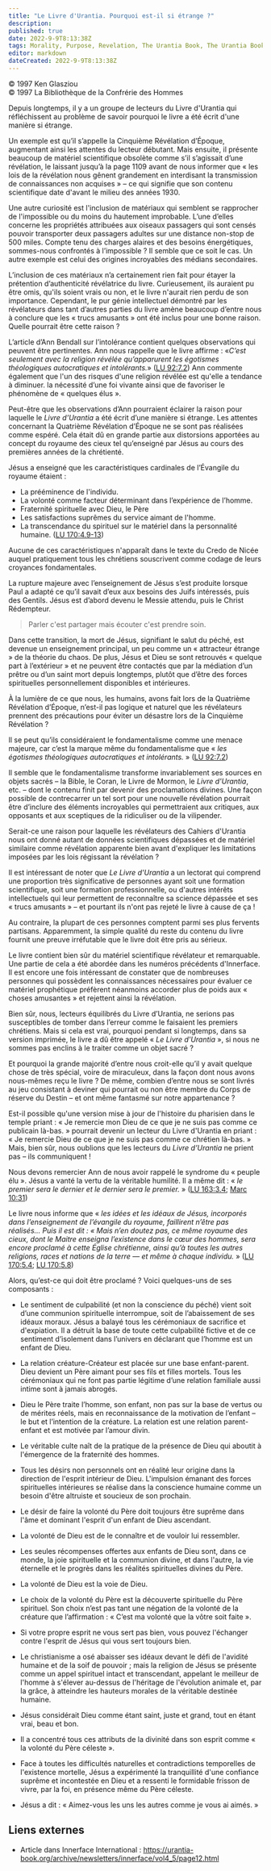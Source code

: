 ```yaml
---
title: "Le Livre d'Urantia. Pourquoi est-il si étrange ?"
description: 
published: true
date: 2022-9-9T8:13:38Z
tags: Morality, Purpose, Revelation, The Urantia Book, The Urantia Book—Purpose, Innerface International, article
editor: markdown
dateCreated: 2022-9-9T8:13:38Z
---
```


<p class="v-card v-sheet theme--light gray lighten-3 px-2">© 1997 Ken Glasziou<br>© 1997 La Bibliothèque de la Confrérie des Hommes</p>


Depuis longtemps, il y a un groupe de lecteurs du Livre d'Urantia qui réfléchissent au problème de savoir pourquoi le livre a été écrit d'une manière si étrange.

Un exemple est qu’il s’appelle la Cinquième Révélation d’Époque, augmentant ainsi les attentes du lecteur débutant. Mais ensuite, il présente beaucoup de matériel scientifique obsolète comme s’il s’agissait d’une révélation, le laissant jusqu’à la page 1109 avant de nous informer que « les lois de la révélation nous gênent grandement en interdisant la transmission de connaissances non acquises » – ce qui signifie que son contenu scientifique date d'avant le milieu des années 1930.

Une autre curiosité est l'inclusion de matériaux qui semblent se rapprocher de l'impossible ou du moins du hautement improbable. L’une d’elles concerne les propriétés attribuées aux oiseaux passagers qui sont censés pouvoir transporter deux passagers adultes sur une distance non-stop de 500 miles. Compte tenu des charges alaires et des besoins énergétiques, sommes-nous confrontés à l’impossible ? Il semble que ce soit le cas. Un autre exemple est celui des origines incroyables des médians secondaires.

L’inclusion de ces matériaux n’a certainement rien fait pour étayer la prétention d’authenticité révélatrice du livre. Curieusement, ils auraient pu être omis, qu'ils soient vrais ou non, et le livre n'aurait rien perdu de son importance. Cependant, le pur génie intellectuel démontré par les révélateurs dans tant d’autres parties du livre amène beaucoup d’entre nous à conclure que les « trucs amusants » ont été inclus pour une bonne raison. Quelle pourrait être cette raison ?

L’article d’Ann Bendall sur l’intolérance contient quelques observations qui peuvent être pertinentes. Ann nous rappelle que le livre affirme : «_C’est seulement avec la religion révélée qu’apparurent les égotismes théologiques autocratiques et intolérants._» (<a id="a21_261"></a>[LU 92:7.2](/fr/The_Urantia_Book/92#p7_2)) Ann commente également que l'un des risques d'une religion révélée est qu'elle a tendance à diminuer. la nécessité d’une foi vivante ainsi que de favoriser le phénomène de « quelques élus ».

Peut-être que les observations d’Ann pourraient éclairer la raison pour laquelle le _Livre d’Urantia_ a été écrit d’une manière si étrange. Les attentes concernant la Quatrième Révélation d’Époque ne se sont pas réalisées comme espéré. Cela était dû en grande partie aux distorsions apportées au concept du royaume des cieux tel qu’enseigné par Jésus au cours des premières années de la chrétienté.

Jésus a enseigné que les caractéristiques cardinales de l’Évangile du royaume étaient :

- La prééminence de l'individu.
- La volonté comme facteur déterminant dans l’expérience de l’homme.
- Fraternité spirituelle avec Dieu, le Père
- Les satisfactions suprêmes du service aimant de l'homme.
- La transcendance du spirituel sur le matériel dans la personnalité humaine. (<a id="a31_79"></a>[LU 170:4.9-13](/fr/The_Urantia_Book/170#p4_9))

Aucune de ces caractéristiques n'apparaît dans le texte du Credo de Nicée auquel pratiquement tous les chrétiens souscrivent comme codage de leurs croyances fondamentales.

La rupture majeure avec l’enseignement de Jésus s’est produite lorsque Paul a adapté ce qu’il savait d’eux aux besoins des Juifs intéressés, puis des Gentils. Jésus est d’abord devenu le Messie attendu, puis le Christ Rédempteur.

> Parler c'est partager mais écouter c'est prendre soin.

Dans cette transition, la mort de Jésus, signifiant le salut du péché, est devenue un enseignement principal, un peu comme un « attracteur étrange » de la théorie du chaos. De plus, Jésus et Dieu se sont retrouvés « quelque part à l’extérieur » et ne peuvent être contactés que par la médiation d’un prêtre ou d’un saint mort depuis longtemps, plutôt que d’être des forces spirituelles personnellement disponibles et intérieures.

À la lumière de ce que nous, les humains, avons fait lors de la Quatrième Révélation d’Époque, n’est-il pas logique et naturel que les révélateurs prennent des précautions pour éviter un désastre lors de la Cinquième Révélation ?

Il se peut qu’ils considéraient le fondamentalisme comme une menace majeure, car c’est la marque même du fondamentalisme que « _les égotismes théologiques autocratiques et intolérants._ » (<a id="a43_189"></a>[LU 92:7.2](/fr/The_Urantia_Book/92#p7_2))

Il semble que le fondamentalisme transforme invariablement ses sources en objets sacrés – la Bible, le Coran, le Livre de Mormon, le _Livre d'Urantia_, etc. – dont le contenu finit par devenir des proclamations divines. Une façon possible de contrecarrer un tel sort pour une nouvelle révélation pourrait être d’inclure des éléments incroyables qui permettraient aux critiques, aux opposants et aux sceptiques de la ridiculiser ou de la vilipender.

Serait-ce une raison pour laquelle les révélateurs des Cahiers d'Urantia nous ont donné autant de données scientifiques dépassées et de matériel similaire comme révélation apparente bien avant d'expliquer les limitations imposées par les lois régissant la révélation ?

Il est intéressant de noter que _Le Livre d'Urantia_ a un lectorat qui comprend une proportion très significative de personnes ayant soit une formation scientifique, soit une formation professionnelle, ou d'autres intérêts intellectuels qui leur permettent de reconnaître sa science dépassée et ses « trucs amusants » – et pourtant ils n'ont pas rejeté le livre à cause de ça !

Au contraire, la plupart de ces personnes comptent parmi ses plus fervents partisans. Apparemment, la simple qualité du reste du contenu du livre fournit une preuve irréfutable que le livre doit être pris au sérieux.

Le livre contient bien sûr du matériel scientifique révélateur et remarquable. Une partie de cela a été abordée dans les numéros précédents d'Innerface. Il est encore une fois intéressant de constater que de nombreuses personnes qui possèdent les connaissances nécessaires pour évaluer ce matériel prophétique préfèrent néanmoins accorder plus de poids aux « choses amusantes » et rejettent ainsi la révélation.

Bien sûr, nous, lecteurs équilibrés du Livre d’Urantia, ne serions pas susceptibles de tomber dans l’erreur comme le faisaient les premiers chrétiens. Mais si cela est vrai, pourquoi pendant si longtemps, dans sa version imprimée, le livre a dû être appelé « _Le Livre d'Urantia_ », si nous ne sommes pas enclins à le traiter comme un objet sacré ?

Et pourquoi la grande majorité d’entre nous croit-elle qu’il y avait quelque chose de très spécial, voire de miraculeux, dans la façon dont nous avons nous-mêmes reçu le livre ? De même, combien d’entre nous se sont livrés au jeu consistant à deviner qui pourrait ou non être membre du Corps de réserve du Destin – et ont même fantasmé sur notre appartenance ?

Est-il possible qu'une version mise à jour de l'histoire du pharisien dans le temple priant : « Je remercie mon Dieu de ce que je ne suis pas comme ce publicain là-bas.  » pourrait devenir un lecteur du Livre d'Urantia en priant : « Je remercie Dieu de ce que je ne suis pas comme ce chrétien là-bas. » Mais, bien sûr, nous oublions que les lecteurs du _Livre d’Urantia_ ne prient pas – ils communiquent !

Nous devons remercier Ann de nous avoir rappelé le syndrome du « peuple élu ». Jésus a vanté la vertu de la véritable humilité. Il a même dit : « _le premier sera le dernier et le dernier sera le premier._ » (<a id="a61_209"></a>[LU 163:3.4](/fr/The_Urantia_Book/163#p3_4); [Marc 10:31](/fr/Bible/Mark/10#v31))

Le livre nous informe que « _les idées et les idéaux de Jésus, incorporés dans l’enseignement de l’évangile du royaume, faillirent n’être pas réalisés... Puis il est dit : « Mais n’en doutez pas, ce même royaume des cieux, dont le Maitre enseigna l’existence dans le cœur des hommes, sera encore proclamé à cette Église chrétienne, ainsi qu’à toutes les autres religions, races et nations de la terre — et même à chaque individu._ » (<a id="a63_434"></a>[LU 170:5.4](/fr/The_Urantia_Book/170#p5_4); <a id="a63_479"></a>[LU 170:5.8](/fr/The_Urantia_Book/170#p5_8))

Alors, qu’est-ce qui doit être proclamé ? Voici quelques-uns de ses composants :

- Le sentiment de culpabilité (et non la conscience du péché) vient soit d’une communion spirituelle interrompue, soit de l’abaissement de ses idéaux moraux.  Jésus a balayé tous les cérémoniaux de sacrifice et d'expiation. Il a détruit la base de toute cette culpabilité fictive et de ce sentiment d’isolement dans l’univers en déclarant que l’homme est un enfant de Dieu.

- La relation créature-Créateur est placée sur une base enfant-parent. Dieu devient un Père aimant pour ses fils et filles mortels. Tous les cérémoniaux qui ne font pas partie légitime d’une relation familiale aussi intime sont à jamais abrogés.

- Dieu le Père traite l’homme, son enfant, non pas sur la base de vertus ou de mérites réels, mais en reconnaissance de la motivation de l’enfant – le but et l’intention de la créature. La relation est une relation parent-enfant et est motivée par l’amour divin.

- Le véritable culte naît de la pratique de la présence de Dieu qui aboutit à l'émergence de la fraternité des hommes.

- Tous les désirs non personnels ont en réalité leur origine dans la direction de l'esprit intérieur de Dieu. L'impulsion émanant des forces spirituelles intérieures se réalise dans la conscience humaine comme un besoin d'être altruiste et soucieux de son prochain.

- Le désir de faire la volonté du Père doit toujours être suprême dans l'âme et dominant l'esprit d'un enfant de Dieu ascendant.

- La volonté de Dieu est de le connaître et de vouloir lui ressembler.

- Les seules récompenses offertes aux enfants de Dieu sont, dans ce monde, la joie spirituelle et la communion divine, et dans l'autre, la vie éternelle et le progrès dans les réalités spirituelles divines du Père.

- La volonté de Dieu est la voie de Dieu.

- Le choix de la volonté du Père est la découverte spirituelle du Père spirituel. Son choix n’est pas tant une négation de la volonté de la créature que l’affirmation : « C’est ma volonté que la vôtre soit faite ».

- Si votre propre esprit ne vous sert pas bien, vous pouvez l'échanger contre l'esprit de Jésus qui vous sert toujours bien.

- Le christianisme a osé abaisser ses idéaux devant le défi de l'avidité humaine et de la soif de pouvoir ; mais la religion de Jésus se présente comme un appel spirituel intact et transcendant, appelant le meilleur de l'homme à s'élever au-dessus de l'héritage de l'évolution animale et, par la grâce, à atteindre les hauteurs morales de la véritable destinée humaine.

- Jésus considérait Dieu comme étant saint, juste et grand, tout en étant vrai, beau et bon.

- Il a concentré tous ces attributs de la divinité dans son esprit comme « la volonté du Père céleste ».

- Face à toutes les difficultés naturelles et contradictions temporelles de l'existence mortelle, Jésus a expérimenté la tranquillité d'une confiance suprême et incontestée en Dieu et a ressenti le formidable frisson de vivre, par la foi, en présence même du Père céleste.

- Jésus a dit : « Aimez-vous les uns les autres comme je vous ai aimés. »

## Liens externes

- Article dans Innerface International : https://urantia-book.org/archive/newsletters/innerface/vol4_5/page12.html




